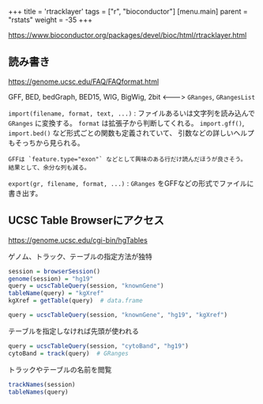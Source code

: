 +++
title = 'rtracklayer'
tags = ["r", "bioconductor"]
[menu.main]
  parent = "rstats"
  weight = -35
+++

<https://www.bioconductor.org/packages/devel/bioc/html/rtracklayer.html>

## 読み書き

<https://genome.ucsc.edu/FAQ/FAQformat.html>

GFF, BED, bedGraph, BED15, WIG, BigWig, 2bit &lt;---&gt; `GRanges`, `GRangesList`

`import(filename, format, text, ...)`
:   ファイルあるいは文字列を読み込んで `GRanges` に変換する。
    `format` は拡張子から判断してくれる。
    `import.gff()`, `import.bed()` など形式ごとの関数も定義されていて、
    引数などの詳しいヘルプもそっちから見られる。

    GFFは `feature.type="exon"` などとして興味のある行だけ読んだほうが良さそう。
    結果として、余分な列も減る。

`export(gr, filename, format, ...)`
:   `GRanges` をGFFなどの形式でファイルに書き出す。

## UCSC Table Browserにアクセス

<https://genome.ucsc.edu/cgi-bin/hgTables>

ゲノム、トラック、テーブルの指定方法が独特

```r
session = browserSession()
genome(session) = "hg19"
query = ucscTableQuery(session, "knownGene")
tableName(query) = "kgXref"
kgXref = getTable(query)  # data.frame

query = ucscTableQuery(session, "knownGene", "hg19", "kgXref")
```

テーブルを指定しなければ先頭が使われる

```r
query = ucscTableQuery(session, "cytoBand", "hg19")
cytoBand = track(query)  # GRanges
```

トラックやテーブルの名前を閲覧

```r
trackNames(session)
tableNames(query)
```
